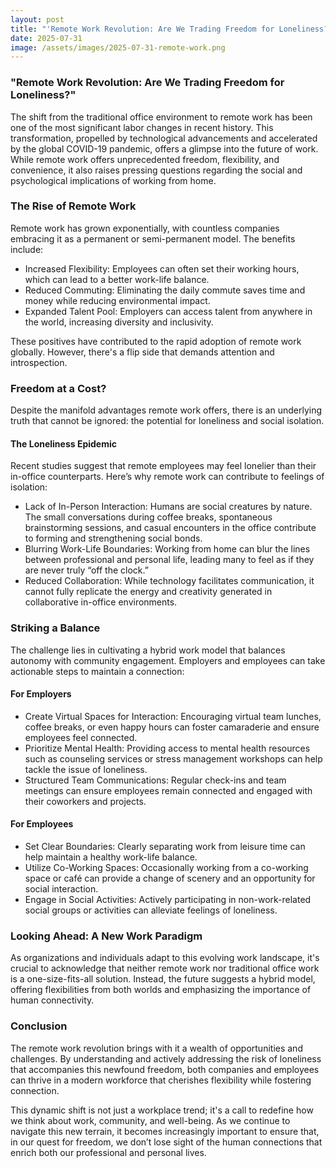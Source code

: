 ```yaml
---
layout: post
title: "'Remote Work Revolution: Are We Trading Freedom for Loneliness?'"
date: 2025-07-31
image: /assets/images/2025-07-31-remote-work.png
---
```


### "Remote Work Revolution: Are We Trading Freedom for Loneliness?"

The shift from the traditional office environment to remote work has been one of the most significant labor changes in recent history. This transformation, propelled by technological advancements and accelerated by the global COVID-19 pandemic, offers a glimpse into the future of work. While remote work offers unprecedented freedom, flexibility, and convenience, it also raises pressing questions regarding the social and psychological implications of working from home.

### The Rise of Remote Work

Remote work has grown exponentially, with countless companies embracing it as a permanent or semi-permanent model. The benefits include:

- Increased Flexibility: Employees can often set their working hours, which can lead to a better work-life balance.
- Reduced Commuting: Eliminating the daily commute saves time and money while reducing environmental impact.
- Expanded Talent Pool: Employers can access talent from anywhere in the world, increasing diversity and inclusivity.

These positives have contributed to the rapid adoption of remote work globally. However, there's a flip side that demands attention and introspection.

### Freedom at a Cost?

Despite the manifold advantages remote work offers, there is an underlying truth that cannot be ignored: the potential for loneliness and social isolation.

#### The Loneliness Epidemic

Recent studies suggest that remote employees may feel lonelier than their in-office counterparts. Here’s why remote work can contribute to feelings of isolation:

- Lack of In-Person Interaction: Humans are social creatures by nature. The small conversations during coffee breaks, spontaneous brainstorming sessions, and casual encounters in the office contribute to forming and strengthening social bonds.
- Blurring Work-Life Boundaries: Working from home can blur the lines between professional and personal life, leading many to feel as if they are never truly “off the clock.”
- Reduced Collaboration: While technology facilitates communication, it cannot fully replicate the energy and creativity generated in collaborative in-office environments.

### Striking a Balance

The challenge lies in cultivating a hybrid work model that balances autonomy with community engagement. Employers and employees can take actionable steps to maintain a connection:

#### For Employers

- Create Virtual Spaces for Interaction: Encouraging virtual team lunches, coffee breaks, or even happy hours can foster camaraderie and ensure employees feel connected.
- Prioritize Mental Health: Providing access to mental health resources such as counseling services or stress management workshops can help tackle the issue of loneliness.
- Structured Team Communications: Regular check-ins and team meetings can ensure employees remain connected and engaged with their coworkers and projects.

#### For Employees

- Set Clear Boundaries: Clearly separating work from leisure time can help maintain a healthy work-life balance.
- Utilize Co-Working Spaces: Occasionally working from a co-working space or café can provide a change of scenery and an opportunity for social interaction.
- Engage in Social Activities: Actively participating in non-work-related social groups or activities can alleviate feelings of loneliness.

### Looking Ahead: A New Work Paradigm

As organizations and individuals adapt to this evolving work landscape, it's crucial to acknowledge that neither remote work nor traditional office work is a one-size-fits-all solution. Instead, the future suggests a hybrid model, offering flexibilities from both worlds and emphasizing the importance of human connectivity.

### Conclusion

The remote work revolution brings with it a wealth of opportunities and challenges. By understanding and actively addressing the risk of loneliness that accompanies this newfound freedom, both companies and employees can thrive in a modern workforce that cherishes flexibility while fostering connection.

This dynamic shift is not just a workplace trend; it's a call to redefine how we think about work, community, and well-being. As we continue to navigate this new terrain, it becomes increasingly important to ensure that, in our quest for freedom, we don’t lose sight of the human connections that enrich both our professional and personal lives.
